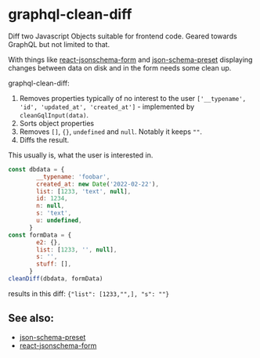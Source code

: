 # graphql-clean-diff

Diff two Javascript Objects suitable for frontend code. Geared towards GraphQL but not limited to that.

With things like [react-jsonschema-form](https://github.com/rjsf-team/react-jsonschema-form/) and [json-schema-preset](https://www.npmjs.com/package/json-schema-preset) displaying changes between data on disk and in the form needs some clean up.

graphql-clean-diff:

1. Removes properties typically of no interest to the user `['__typename', 'id', 'updated_at', 'created_at']` - implemented by `cleanGqlInput(data)`.
2. Sorts object properties
3. Removes `[]`,  `{}`, `undefined` and `null`. Notably it keeps `""`.
4. Diffs the result. 

This usually is, what the user is interested in.

```js
const dbdata = {
        __typename: 'foobar',
        created_at: new Date('2022-02-22'),
        list: [1233, 'text', null],
        id: 1234,
        n: null,
        s: 'text',
        u: undefined,
      }
const formData = {
        e2: {},
        list: [1233, '', null],
        s: '',
        stuff: [],
      }
cleanDiff(dbdata, formData)
```

results in this diff: `{"list": [1233,"",], "s": ""}`


## See also:

* [json-schema-preset](https://www.npmjs.com/package/json-schema-preset)
* [react-jsonschema-form](https://www.npmjs.com/package/@rjsf/core)
